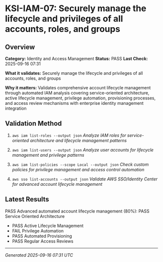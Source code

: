# KSI-IAM-07: Securely manage the lifecycle and privileges of all accounts, roles, and groups

## Overview

**Category:** Identity and Access Management
**Status:** PASS
**Last Check:** 2025-09-16 07:31

**What it validates:** Securely manage the lifecycle and privileges of all accounts, roles, and groups

**Why it matters:** Validates comprehensive account lifecycle management through automated IAM analysis covering service-oriented architecture, active lifecycle management, privilege automation, provisioning processes, and access review mechanisms with enterprise identity management integration

## Validation Method

1. `aws iam list-roles --output json`
   *Analyze IAM roles for service-oriented architecture and lifecycle management patterns*

2. `aws iam list-users --output json`
   *Analyze user accounts for lifecycle management and privilege patterns*

3. `aws iam list-policies --scope Local --output json`
   *Check custom policies for privilege management and access control automation*

4. `aws sso list-accounts --output json`
   *Validate AWS SSO/Identity Center for advanced account lifecycle management*

## Latest Results

PASS Advanced automated account lifecycle management (80%): PASS Service Oriented Architecture
- PASS Active Lifecycle Management
- FAIL Privilege Automation
- PASS Automated Provisioning
- PASS Regular Access Reviews

---
*Generated 2025-09-16 07:31 UTC*